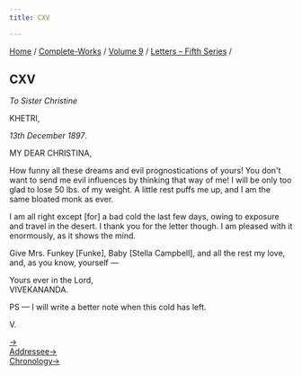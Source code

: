 ```yaml
---
title: CXV

---
```



[Home](../../../index.htm) / [Complete-Works](../../complete_works.htm)
/ [Volume 9](../volume_9_contents.htm) / [Letters – Fifth
Series](letters_fifth_series_contents.htm) /



## CXV

*To Sister Christine*

KHETRI,

*13th December 1897*.

MY DEAR CHRISTINA,

How funny all these dreams and evil prognostications of yours! You don't
want to send me evil influences by thinking that way of me! I will be
only too glad to lose 50 lbs. of my weight. A little rest puffs me up,
and I am the same bloated monk as ever.

I am all right except \[for\] a bad cold the last few days, owing to
exposure and travel in the desert. I thank you for the letter though. I
am pleased with it enormously, as it shows the mind.

Give Mrs. Funkey \[Funke\], Baby \[Stella Campbell\], and all the rest
my love, and, as you know, yourself —

Yours ever in the Lord,  
VIVEKANANDA.

PS — I will write a better note when this cold has left.

V.

[→](116_sister_christine.htm)  
[Addressee→](116_sister_christine.htm)  
[Chronology→](../../volume_8/epistles_fourth_series/119_rakhal.htm)


